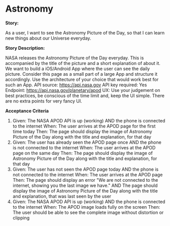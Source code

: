 # Astronomy

**Story:**

As a user, I want to see the Astronomy Picture of the Day, so that I can learn new things about our Universe everyday.


**Story Description:**

NASA releases the Astronomy Picture of the Day everyday. This is accompanied by the title of the picture and a short explanation of about it.
We want to build a iOS/Android App where the user can see the daily picture.
Consider this page as a small part of a large App and structure it accordingly. Use the architecture of your choice that would work best for such an App.
API source: https://api.nasa.gov API key required: Yes Endpoint: https://api.nasa.gov/planetary/apod UX: Use your judgement on best practices, be conscious of the time limit and, keep the UI simple. There are no extra points for very fancy UI.


**Acceptance Criteria**

1. Given: The NASA APOD API is up (working) AND the phone is connected to the internet When: The user arrives at the APOD page for the first time today Then: The page should display the image of Astronomy Picture of the Day along with the title and explanation, for that day
2. Given: The user has already seen the APOD page once AND the phone is not connected to the internet When: The user arrives at the APOD page on the same day Then: The page should display the image of Astronomy Picture of the Day along with the title and explanation, for that day
3. Given: The user has not seen the APOD page today AND the phone is not connected to the internet When: The user arrives at the APOD page Then: The page should display an error "We are not connected to the internet, showing you the last image we have." AND The page should display the image of Astronomy Picture of the Day along with the title and explanation, that was last seen by the user
4. Given: The NASA APOD API is up (working) AND the phone is connected to the internet When: The APOD image loads fully on the screen Then: The user should be able to see the complete image without distortion or clipping
